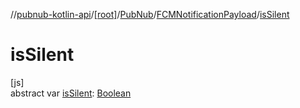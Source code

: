 //[pubnub-kotlin-api](../../../../index.md)/[[root]](../../index.md)/[PubNub](../index.md)/[FCMNotificationPayload](index.md)/[isSilent](is-silent.md)

# isSilent

[js]\
abstract var [isSilent](is-silent.md): [Boolean](https://kotlinlang.org/api/core/kotlin-stdlib/kotlin/-boolean/index.html)
